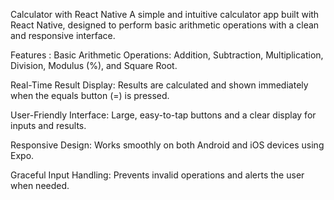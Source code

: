 Calculator with React Native
A simple and intuitive calculator app built with React Native, designed to perform basic arithmetic operations with a clean and responsive interface.

Features :
Basic Arithmetic Operations: Addition, Subtraction, Multiplication, Division, Modulus (%), and Square Root.

Real-Time Result Display: Results are calculated and shown immediately when the equals button (=) is pressed.

User-Friendly Interface: Large, easy-to-tap buttons and a clear display for inputs and results.

Responsive Design: Works smoothly on both Android and iOS devices using Expo.

Graceful Input Handling: Prevents invalid operations and alerts the user when needed.
